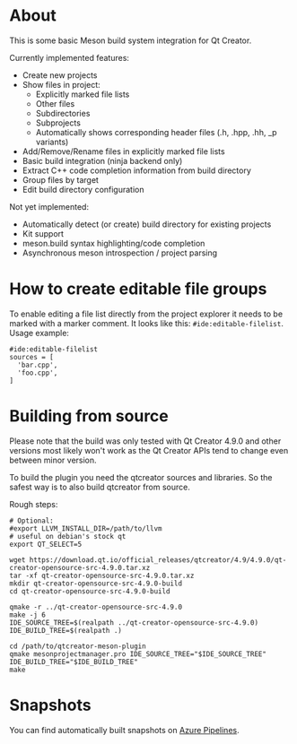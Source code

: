 # About
This is some basic Meson build system integration for Qt Creator.

Currently implemented features:
- Create new projects
- Show files in project:
  - Explicitly marked file lists
  - Other files
  - Subdirectories
  - Subprojects
  - Automatically shows corresponding header files (.h, .hpp, .hh, _p variants)
- Add/Remove/Rename files in explicitly marked file lists
- Basic build integration (ninja backend only)
- Extract C++ code completion information from build directory
- Group files by target
- Edit build directory configuration

Not yet implemented:
- Automatically detect (or create) build directory for existing projects
- Kit support
- meson.build syntax highlighting/code completion
- Asynchronous meson introspection / project parsing

# How to create editable file groups
To enable editing a file list directly from the project explorer it needs to be marked with a marker comment.
It looks like this: `#ide:editable-filelist`.
Usage example:
```
#ide:editable-filelist
sources = [
  'bar.cpp',
  'foo.cpp',
]
```

# Building from source

Please note that the build was only tested with Qt Creator 4.9.0 and other versions most likely won't work as the Qt Creator APIs tend to change even between minor version.

To build the plugin you need the qtcreator sources and libraries. So the safest way is to also build qtcreator from source.

Rough steps:

```
# Optional:
#export LLVM_INSTALL_DIR=/path/to/llvm
# useful on debian's stock qt
export QT_SELECT=5

wget https://download.qt.io/official_releases/qtcreator/4.9/4.9.0/qt-creator-opensource-src-4.9.0.tar.xz
tar -xf qt-creator-opensource-src-4.9.0.tar.xz
mkdir qt-creator-opensource-src-4.9.0-build
cd qt-creator-opensource-src-4.9.0-build

qmake -r ../qt-creator-opensource-src-4.9.0
make -j 6
IDE_SOURCE_TREE=$(realpath ../qt-creator-opensource-src-4.9.0)
IDE_BUILD_TREE=$(realpath .)

cd /path/to/qtcreator-meson-plugin
qmake mesonprojectmanager.pro IDE_SOURCE_TREE="$IDE_SOURCE_TREE" IDE_BUILD_TREE="$IDE_BUILD_TREE"
make
```

# Snapshots
You can find automatically built snapshots on [Azure Pipelines](https://dev.azure.com/qtcreator-meson-plugin/qtcreator-meson-plugin/_build).
